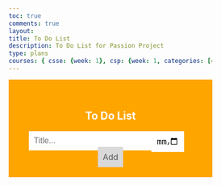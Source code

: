 ```yaml
---
toc: true
comments: true
layout: 
title: To Do List
description: To Do List for Passion Project
type: plans
courses: { csse: {week: 1}, csp: {week: 1, categories: [4.A]}, csa: {week: 0} }
---
```


<html>
<head>
  <style>
    * {
        box-sizing: border-box;
    }

    ul {
        margin: 0;
        padding: 0;
    }

    ul li {
      cursor: pointer;
      position: relative;
      padding: 12px 8px 12px 40px;
      background: #eee;
      font-size: 18px;
      transition: 0.2s;
      -webkit-user-select: none;
      -moz-user-select: none;
      -ms-user-select: none;
      user-select: none;
      display: flex; /* Make the task bar a flex container */
      justify-content: space-between; /* Align items horizontally */
      align-items: center; /* Align items vertically */
    }

    ul li:nth-child(odd) {
      background: #f9f9f9;
    }

    ul li:hover {
      background: #ddd;
    }

    ul li.checked {
      background: #888;
      color: #fff;
      text-decoration: line-through;
    }

    ul li.checked::before {
      content: '';
      position: absolute;
      border-color: #fff;
      border-style: solid;
      border-width: 0 2px 2px 0;
      top: 10px;
      left: 16px;
      transform: rotate(45deg);
      height: 15px;
      width: 7px;
    }

    /* Add styles for the delete button */
    .delete {
      padding: 12px;
      cursor: pointer;
      color: red;
    }

    .delete:hover {
      background-color: #f9f9f9;
    }

    /* Add styles for the close button */
    .close {
      padding: 12px;
      cursor: pointer;
    }

    .close:hover {
      background-color: #f44336;
      color: white;
    }
    
    .header {
        background-color: #FFA500;
        padding: 30px 40px;
        color: white;
        text-align: center;
    }

    .header:after {
        content: "";
        display: table;
        clear: both;
    }

    input {
        margin: 0;
        border: none;
        border-radius: 0;
        width: 75%;
        padding: 10px;
        float: left;
        font-size: 16px;
    }

        /* Styles for the input fields */
    .input-container {
      display: flex;
      margin-bottom: 10px;
    }

    input[type="text"], input[type="date"] {
      flex: 1;
      padding: 10px;
      font-size: 16px;
      border: 1px solid #ddd;
      border-radius: 5px;
    }

    .addBtn {
      padding: 10px;
      background: #d9d9d9;
      color: #555;
      text-align: center;
      font-size: 16px;
      cursor: pointer;
      transition: 0.3s;
      border-radius: 0;
    }

    .addBtn:hover {
      background-color: #bbb;
    }

    .date-input {
      width: 20%;
      padding: 10px;
      float: left;
      font-size: 16px;
    }

  .due-date {
    font-size: 16px;
    margin-right: 10px; /* Add space between the task and date */
  }
  </style>
</head>
<body>
  <div id="myDIV" class="header">
    <h2>To Do List</h2>
    <input type="text" id="myInput" placeholder="Title...">
    <!-- Add a date input field -->
    <input type="date" id="myDate" class="date-input" placeholder="Date...">
    <span onclick="newElement()" class="addBtn">Add</span>
  </div>
  <ul id="myUL"></ul>

  <script>
    var list = document.querySelector('ul');
    list.addEventListener('click', function(ev) {
      if (ev.target.className === 'delete') {
        var div = ev.target.parentElement;
        div.style.display = "none";
        removeTask(ev.target.parentElement);
        saveTasks();
      } else if (ev.target.tagName === 'LI') {
        ev.target.classList.toggle('checked');
        saveTasks();
      }
    }, false);

    function newElement() {
      var li = document.createElement("li");
      var inputValue = document.getElementById("myInput").value;
      var dateValue = document.getElementById("myDate").value;
      var t = document.createTextNode(inputValue + " (Due: " + dateValue + ")");
      li.appendChild(t);
      var deleteButton = document.createElement("span");
      deleteButton.className = "delete";
      deleteButton.innerHTML = "\u00D7";
      li.appendChild(deleteButton);
      if (inputValue === '') {
        alert("You must write something!");
      } else {
        document.getElementById("myUL").appendChild(li);
      }
      document.getElementById("myInput").value = "";
      document.getElementById("myDate").value = "";
      saveTasks();
    }

    function removeTask(task) {
      task.remove();
    }

    function saveTasks() {
      var tasks = document.querySelectorAll("ul li");
      var taskData = [];
      tasks.forEach(function(task) {
        taskData.push({
          text: task.innerText,
          checked: task.classList.contains('checked')
        });
      });
      localStorage.setItem("tasks", JSON.stringify(taskData));
    }

    function loadTasks() {
      var storedTasks = localStorage.getItem("tasks");
      if (storedTasks) {
        var tasks = JSON.parse(storedTasks);
        tasks.forEach(function(taskData) {
          var li = document.createElement("li");
          li.innerText = taskData.text;
          if (taskData.checked) {
            li.classList.add('checked');
          }
          var deleteButton = document.createElement("span");
          deleteButton.className = "delete";
          deleteButton.innerHTML = "\u00D7";
          li.appendChild(deleteButton);
          document.getElementById("myUL").appendChild(li);
        });
      }
    }

    loadTasks();
  </script>
</body>
</html>